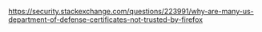https://security.stackexchange.com/questions/223991/why-are-many-us-department-of-defense-certificates-not-trusted-by-firefox

